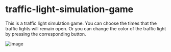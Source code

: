 # traffic-light-simulation-game
This is a traffic light simulation game. You can choose the times that the traffic lights will remain open. Or you can change the color of the traffic light by pressing the corresponding button.

![image](https://user-images.githubusercontent.com/45872527/195388194-d5093583-ab40-482f-b5d6-fe42716f19da.png)

